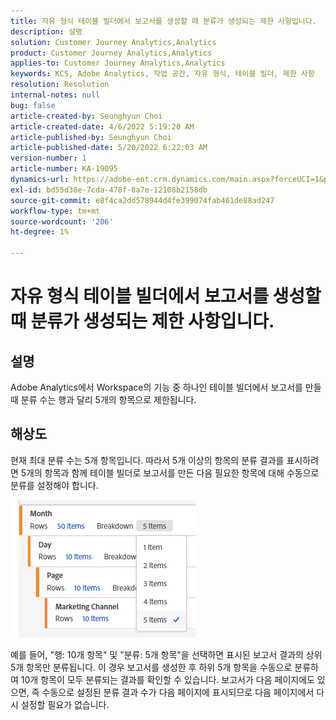 ```yaml
---
title: 자유 형식 테이블 빌더에서 보고서를 생성할 때 분류가 생성되는 제한 사항입니다.
description: 설명
solution: Customer Journey Analytics,Analytics
product: Customer Journey Analytics,Analytics
applies-to: Customer Journey Analytics,Analytics
keywords: KCS, Adobe Analytics, 작업 공간, 자유 형식, 테이블 빌더, 제한 사항
resolution: Resolution
internal-notes: null
bug: false
article-created-by: Seunghyun Choi
article-created-date: 4/6/2022 5:19:20 AM
article-published-by: Seunghyun Choi
article-published-date: 5/20/2022 6:22:03 AM
version-number: 1
article-number: KA-19095
dynamics-url: https://adobe-ent.crm.dynamics.com/main.aspx?forceUCI=1&pagetype=entityrecord&etn=knowledgearticle&id=b2adbf19-69b5-ec11-983f-000d3a5d0e57
exl-id: bd55d38e-7cda-478f-8a7e-12108b2158db
source-git-commit: e8f4ca2dd578944d4fe399074fab461de88ad247
workflow-type: tm+mt
source-wordcount: '206'
ht-degree: 1%

---
```


# 자유 형식 테이블 빌더에서 보고서를 생성할 때 분류가 생성되는 제한 사항입니다.

## 설명

Adobe Analytics에서 Workspace의 기능 중 하나인 테이블 빌더에서 보고서를 만들 때 분류 수는 행과 달리 5개의 항목으로 제한됩니다. 

## 해상도


현재 최대 분류 수는 5개 항목입니다. 따라서 5개 이상의 항목의 분류 결과를 표시하려면 5개의 항목과 함께 테이블 빌더로 보고서를 만든 다음 필요한 항목에 대해 수동으로 분류를 설정해야 합니다.

![](assets/936a2ca2-6ab5-ec11-983f-000d3a5d0e57.png)

예를 들어, &quot;행: 10개 항목&quot; 및 &quot;분류: 5개 항목&quot;을 선택하면 표시된 보고서 결과의 상위 5개 항목만 분류됩니다. 이 경우 보고서를 생성한 후 하위 5개 항목을 수동으로 분류하여 10개 항목이 모두 분류되는 결과를 확인할 수 있습니다. 보고서가 다음 페이지에도 있으면, 즉 수동으로 설정된 분류 결과 수가 다음 페이지에 표시되므로 다음 페이지에서 다시 설정할 필요가 없습니다.
